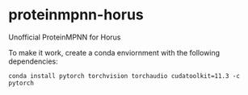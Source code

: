 # proteinmpnn-horus

Unofficial ProteinMPNN for Horus

To make it work, create a conda enviornment with the following dependencies:

`conda install pytorch torchvision torchaudio cudatoolkit=11.3 -c pytorch`

